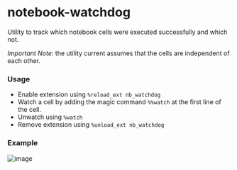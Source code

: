 # notebook-watchdog
Utility to track which notebook cells were executed successfully and which not.

*Important Note*: the utility current assumes that the cells are independent of each other. 

### Usage

- Enable extension using `%reload_ext nb_watchdog`
- Watch a cell by adding the magic command `%%watch` at the first line of the cell.
- Unwatch using `%watch`
- Remove extension using `%unload_ext nb_watchdog`


### Example

![image](https://user-images.githubusercontent.com/43947333/159772980-459109dc-4cc7-4d9a-9f3a-d33e27a80eaf.png)
